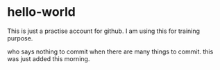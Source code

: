 # hello-world
This is just a practise account for github. I am using this for training purpose.

who says nothing to commit when there are many things to commit.
this was just added this morning.
